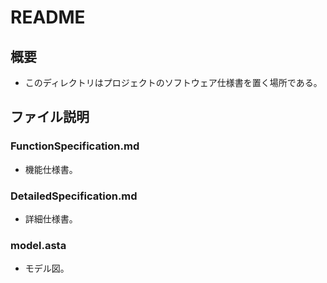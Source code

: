 README
======
## 概要
- このディレクトリはプロジェクトのソフトウェア仕様書を置く場所である。

## ファイル説明
### FunctionSpecification.md
- 機能仕様書。

### DetailedSpecification.md
- 詳細仕様書。

### model.asta
- モデル図。
